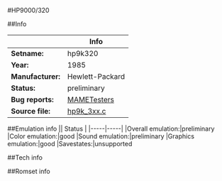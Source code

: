 #HP9000/320

##Info

||Info|
|-----|-----|
|**Setname:**|hp9k320
|**Year:**|1985
|**Manufacturer:**|Hewlett-Packard
|**Status:**|preliminary
|**Bug reports:**|[MAMETesters](http://mametesters.org/view_all_set.php?type=1&temporary=y&search=hp9k_3xx.c)
|**Source file:**|[hp9k_3xx.c](https://github.com/mamedev/mame/blob/master/src/mess/drivers/hp9k_3xx.c)

##Emulation info
|| Status |
|-----|-----|
|Overall emulation:|preliminary
|Color emulation:|good
|Sound emulation:|preliminary
|Graphics emulation:|good
|Savestates:|unsupported

##Tech info

##Romset info

<!--- START OF EDITED COMMENT DO NOT TOUCH TEXT ABOVE-->
